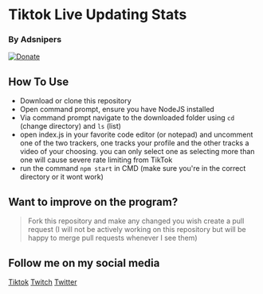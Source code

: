 # Tiktok Live Updating Stats
### By Adsnipers
[![Donate](https://img.shields.io/badge/Donate-PayPal-green.svg)](https://paypal.me/ashtonsouthall)
## How To Use
- Download or clone this repository
- Open command prompt, ensure you have NodeJS installed
- Via command prompt navigate to the downloaded folder using `cd` (change directory) and `ls` (list)
- open index.js in your favorite code editor (or notepad) and uncomment one of the two trackers, one tracks your profile and the other tracks a video of your choosing. you can only select one as selecting more than one will cause severe rate limiting from TikTok
- run the command `npm start` in CMD (make sure you're in the correct directory or it wont work)
## Want to improve on the program?
> Fork this repository and make any changed you wish
> create a pull request (I will not be actively working on this repository but will be happy to merge pull requests whenever I see them)
## Follow me on my social media
[Tiktok](https://tiktok.com/@adsnipers) [Twitch](https://twitch.tv/adsnipers) [Twitter](https://twitter.com/AdsnipersTTV)
